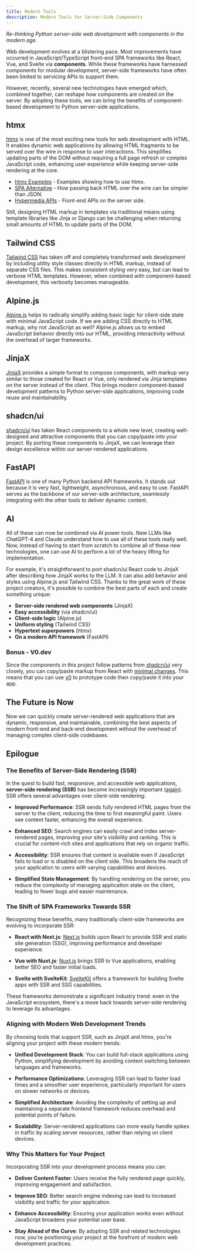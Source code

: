 ```yaml
---
title: Modern Tools
description: Modern Tools for Server-Side Components
---
```


<Prose>

_Re-thinking Python server-side web development with components in the modern age._

Web development evolves at a blistering pace. 
Most improvements have occurred in JavaScript/TypeScript front-end SPA frameworks like React, Vue, and Svelte via **components**. 
While these frameworks have harnessed components for modular development, server-side frameworks have often been limited to servicing APIs to support them.

However, recently, several new technologies have emerged which, combined together, can reshape how components are created on the server. 
By adopting these tools, we can bring the benefits of component-based development to Python server-side applications.

## htmx

[htmx](https://htmx.org/) is one of the most exciting new tools for web development with HTML. 
It enables dynamic web applications by allowing HTML fragments to be served over the wire in response to user interactions. 
This simplifies updating parts of the DOM without requiring a full page refresh or complex JavaScript code, enhancing user experience while keeping server-side rendering at the core.

- [htmx Examples](https://htmx.org/examples/) - Examples showing how to use htmx.
- [SPA Alternative](https://htmx.org/essays/spa-alternative/) - How passing back HTML over the wire can be simpler than JSON.
- [Hypermedia APIs](https://htmx.org/essays/hypermedia-apis-vs-data-apis/) - Front-end APIs on the server side.

Still, designing HTML markup in templates via traditional means using template libraries like Jinja or Django can be challenging when returning small amounts of HTML to update parts of the DOM.

## Tailwind CSS

[Tailwind CSS](https://tailwindcss.com/) has taken off and completely transformed web development by including utility style classes directly in HTML markup, instead of separate CSS files. 
This makes consistent styling very easy, but can lead to verbose HTML templates. 
However, when combined with component-based development, this verbosity becomes manageable.

## Alpine.js

[Alpine.js](https://alpinejs.dev/) helps to radically simplify adding basic logic for client-side state with minimal JavaScript code. 
If we are adding CSS directly to HTML markup, why not JavaScript as well? Alpine.js allows us to embed JavaScript behavior directly into our HTML, providing interactivity without the overhead of larger frameworks.

## JinjaX

[JinjaX](https://jinjax.scaletti.dev/) provides a simple format to compose components, with markup very similar to those created for React or Vue, only rendered via Jinja templates on the server instead of the client. 
This brings modern component-based development patterns to Python server-side applications, improving code reuse and maintainability.

## shadcn/ui

[shadcn/ui](https://ui.shadcn.com/) has taken React components to a whole new level, creating well-designed and attractive components that you can copy/paste into your project. 
By porting these components to JinjaX, we can leverage their design excellence within our server-rendered applications.

## FastAPI

[FastAPI](https://fastapi.tiangolo.com/) is one of many Python backend API frameworks. 
It stands out because it is very fast, lightweight, asynchronous, and easy to use. 
FastAPI serves as the backbone of our server-side architecture, seamlessly integrating with the other tools to deliver dynamic content.

## AI

All of these can now be combined via AI power tools. 
New LLMs like ChatGPT-4 and Claude understand how to use all of these tools really well. 
Now, instead of having to start from scratch to combine all of these new technologies, one can use AI to perform a lot of the heavy lifting for implementation.

For example, it's straightforward to port shadcn/ui React code to JinjaX after describing how JinjaX works to the LLM. 
It can also add behavior and styles using Alpine.js and Tailwind CSS. 
Thanks to the great work of these project creators, it's possible to combine the best parts of each and create something unique:

- **Server-side rendered web components** (JinjaX)
- **Easy accessibility** (via shadcn/ui)
- **Client-side logic** (Alpine.js)
- **Uniform styling** (Tailwind CSS)
- **Hypertext superpowers** (htmx)
- **On a modern API framework** (FastAPI)

### Bonus - V0.dev

Since the components in this project follow patterns from [shadcn/ui](https://ui.shadcn.com/) very closely, you can copy/paste markup from React with [minimal changes](/docs/components#shadcnui-components).
This means that you can use [v0](https://v0.dev/) to prototype code then copy/paste it into your app.  

## The Future is Now

Now we can quickly create server-rendered web applications that are dynamic, responsive, and maintainable, 
combining the best aspects of modern front-end and back-end development without the overhead of managing complex client-side codebases. 


## Epilogue

### The Benefits of Server-Side Rendering (SSR)

In the quest to build fast, responsive, and accessible web applications, **server-side rendering (SSR)** has become increasingly important ([again](https://deno.com/blog/the-future-and-past-is-server-side-rendering)). 
SSR offers several advantages over client-side rendering:

- **Improved Performance**: SSR sends fully rendered HTML pages from the server to the client, reducing the time to first meaningful paint. 
Users see content faster, enhancing the overall experience.
- **Enhanced SEO**: Search engines can easily crawl and index server-rendered pages, improving your site's visibility and ranking. 
This is crucial for content-rich sites and applications that rely on organic traffic.

- **Accessibility**: SSR ensures that content is available even if JavaScript fails to load or is disabled on the client side. 
This broadens the reach of your application to users with varying capabilities and devices.

- **Simplified State Management**: By handling rendering on the server, you reduce the complexity of managing application state on the client, leading to fewer bugs and easier maintenance.

### The Shift of SPA Frameworks Towards SSR

Recognizing these benefits, many traditionally client-side frameworks are evolving to incorporate SSR:

- **React with Next.js**: [Next.js](https://nextjs.org/) builds upon React to provide SSR and static site generation (SSG), improving performance and developer experience.

- **Vue with Nuxt.js**: [Nuxt.js](https://nuxtjs.org/) brings SSR to Vue applications, enabling better SEO and faster initial loads.

- **Svelte with SvelteKit**: [SvelteKit](https://kit.svelte.dev/) offers a framework for building Svelte apps with SSR and SSG capabilities.

These frameworks demonstrate a significant industry trend: even in the JavaScript ecosystem, there's a move back towards server-side rendering to leverage its advantages.

### Aligning with Modern Web Development Trends

By choosing tools that support SSR, such as JinjaX and htmx, you're aligning your project with these modern trends:

- **Unified Development Stack**: You can build full-stack applications using Python, simplifying development by avoiding context switching between languages and frameworks.

- **Performance Optimizations**: Leveraging SSR can lead to faster load times and a smoother user experience, particularly important for users on slower networks or devices.

- **Simplified Architecture**: Avoiding the complexity of setting up and maintaining a separate frontend framework reduces overhead and potential points of failure.

- **Scalability**: Server-rendered applications can more easily handle spikes in traffic by scaling server resources, rather than relying on client devices.

### Why This Matters for Your Project

Incorporating SSR into your development process means you can:

- **Deliver Content Faster**: Users receive the fully rendered page quickly, improving engagement and satisfaction.

- **Improve SEO**: Better search engine indexing can lead to increased visibility and traffic for your application.

- **Enhance Accessibility**: Ensuring your application works even without JavaScript broadens your potential user base.

- **Stay Ahead of the Curve**: By adopting SSR and related technologies now, you're positioning your project at the forefront of modern web development practices.

</Prose>
